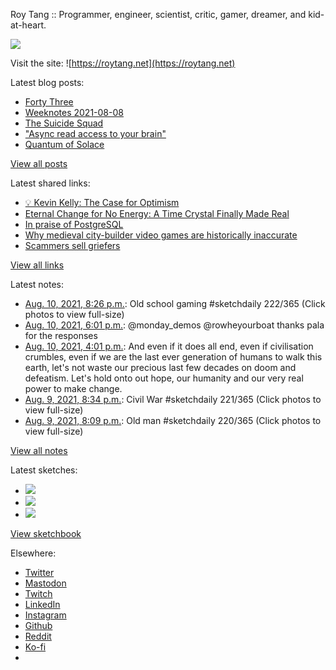 Roy Tang :: Programmer, engineer, scientist, critic, gamer, dreamer, and kid-at-heart.

![](https://roytang.net/static/img/profile.jpg)

Visit the site: ![https://roytang.net](https://roytang.net)

Latest blog posts:

- [Forty Three](https://roytang.net/2021/08/forty-three/)
- [Weeknotes 2021-08-08](https://roytang.net/2021/08/weeknotes-2021-08-08/)
- [The Suicide Squad](https://roytang.net/2021/08/the-suicide-squad/)
- [&quot;Async read access to your brain&quot;](https://roytang.net/2021/08/async-read-access/)
- [Quantum of Solace](https://roytang.net/2021/08/quantum-of-solace/)

[View all posts](https://roytang.net/blog)

Latest shared links:

- [💡 Kevin Kelly: The Case for Optimism](https://roytang.net/2021/08/kevin-kelly-the-case-for-optimism/)
- [Eternal Change for No Energy: A Time Crystal Finally Made Real](https://roytang.net/2021/08/eternal-change-for-no-energy-a-time-crystal-finally-made-real/)
- [In praise of PostgreSQL](https://roytang.net/2021/08/in-praise-of-postgresql/)
- [Why medieval city-builder video games are historically inaccurate](https://roytang.net/2021/08/why-medieval-city-builder-video-games-are-historically-inaccurate/)
- [Scammers sell griefers](https://roytang.net/2021/08/0ef548f1624894edda4350ba01704d4f/)

[View all links](https://roytang.net/links)

Latest notes:

- [Aug. 10, 2021, 8:26 p.m.](https://roytang.net/2021/08/1425071072802525195/): Old school gaming #sketchdaily 222/365 (Click photos to view full-size)
- [Aug. 10, 2021, 6:01 p.m.](https://roytang.net/2021/08/1425034630760079363/): @monday_demos @rowheyourboat thanks pala for the responses
- [Aug. 10, 2021, 4:01 p.m.](https://roytang.net/2021/08/1425004461445971976/): And even if it does all end, even if civilisation crumbles, even if we are the last ever generation of humans to walk this earth, let&#x27;s not waste our precious last few decades on doom and defeatism. Let&#x27;s hold onto out hope, our humanity and our very real power to make change.
- [Aug. 9, 2021, 8:34 p.m.](https://roytang.net/2021/08/1424710746819203074/): Civil War #sketchdaily 221/365 (Click photos to view full-size)
- [Aug. 9, 2021, 8:09 p.m.](https://roytang.net/2021/08/1424704446626414595/): Old man #sketchdaily 220/365 (Click photos to view full-size)

[View all notes](https://roytang.net/notes)

Latest sketches:


- ![](https://roytang.net/media/cache/12/b9/12b98c66bfae608e249269562434b6fe.jpg)
- ![](https://roytang.net/media/cache/65/e6/65e6de591b757e1d1da8dd090fcdafad.jpg)
- ![](https://roytang.net/media/cache/a4/cb/a4cb9feedf749bc096945d1697d4980b.jpg)

[View sketchbook](https://roytang.net/albums/sketchbook)


Elsewhere:

- [Twitter](https://twitter.com/roytang)
- [Mastodon](https://mastodon.technology/@roytang)
- [Twitch](https://twitch.tv/twitchyroy)
- [LinkedIn](https://www.linkedin.com/in/roytang)
- [Instagram](https://instagram.com/roytang0400)
- [Github](https://github.com/roytang)
- [Reddit](https://reddit.com/u/hungryroy)
- [Ko-fi](https://ko-fi.com/roytang)
- [](mailto:hello@roytang.net)